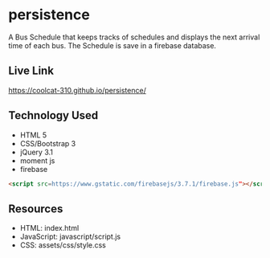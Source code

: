 # persistence
A Bus Schedule that keeps tracks of schedules and displays the next arrival time of each bus.
The Schedule is save in a firebase database. 

## Live Link
https://coolcat-310.github.io/persistence/


## Technology Used

- HTML 5
- CSS/Bootstrap 3
- jQuery 3.1
- moment js
- firebase

```HTML
<script src=https://www.gstatic.com/firebasejs/3.7.1/firebase.js"></script>
```


## Resources
- HTML:         index.html
- JavaScript:   javascript/script.js
- CSS:          assets/css/style.css

